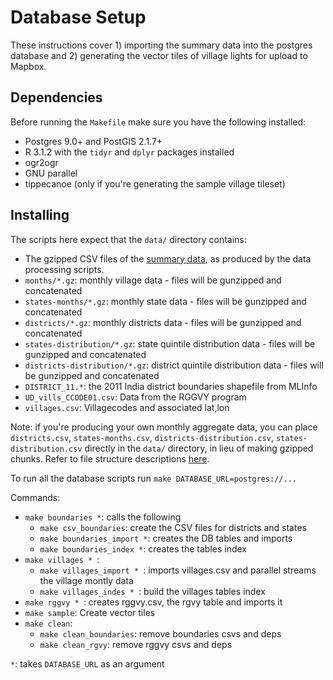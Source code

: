 # Database Setup

These instructions cover 1) importing the summary data into the postgres database
and 2) generating the vector tiles of village lights for upload to Mapbox.

## Dependencies

Before running the `Makefile` make sure you have the following installed:
- Postgres 9.0+ and PostGIS 2.1.7+
- R 3.1.2 with the `tidyr` and `dplyr` packages installed
- ogr2ogr
- GNU parallel
- tippecanoe (only if you're generating the sample village tileset)

## Installing

The scripts here expect that the `data/` directory contains:

 - The gzipped CSV files of the [summary data](../summaries/README.md), as produced by the data processing scripts.
  - `months/*.gz`: monthly village data - files will be gunzipped and concatenated
  - `states-months/*.gz`: monthly state data - files will be gunzipped and concatenated
  - `districts/*.gz`: monthly districts data - files will be gunzipped and concatenated
  - `states-distribution/*.gz`: state quintile distribution data - files will be gunzipped and concatenated
  - `districts-distribution/*.gz`: district quintile distribution data - files will be gunzipped and concatenated
 - `DISTRICT_11.*`: the 2011 India district boundaries shapefile from MLInfo
 - `UD_vills_CCODE01.csv`: Data from the RGGVY program
 - `villages.csv`: Villagecodes and associated lat,lon

Note: if you're producing your own monthly aggregate data, you can place `districts.csv`, `states-months.csv`,
`districts-distribution.csv`, `states-distribution.csv` directly in the `data/`
directory, in lieu of making gzipped chunks. Refer to file structure
descriptions [here](../summaries/README.md).

To run all the database scripts run `make DATABASE_URL=postgres://...`

Commands:
- `make boundaries *`: calls the following
  - `make csv_boundaries`: create the CSV files for districts and states
  - `make boundaries_import *`: creates the DB tables and imports
  - `make boundaries_index *`: creates the tables index
- `make villages * `:
  - `make villages_import * `: imports villages.csv and parallel streams the village montly data
  - `make villages_indes * `: build the villages tables index
- `make rggvy * `: creates rggvy.csv, the rgvy table and imports it
- `make sample`: Create vector tiles
- `make clean`:
  - `make clean_boundaries`: remove boundaries csvs and deps
  - `make clean_rgvy`: remove rggvy csvs and deps


 `*`: takes `DATABASE_URL` as an argument


